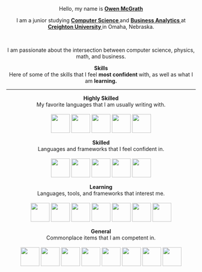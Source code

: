 <p align="center">
  Hello, my name is
  <strong>
    <a href = "https://owencmcgrath.com"> Owen McGrath </a>
  </strong>
</p>
<p align="center">
  I am a junior studying
  <strong>
    <a href="https://www.creighton.edu/academics/programs/computer-science">
      Computer Science
    </a>
  </strong>
  and
  <strong>
    <a href="https://www.creighton.edu/academics/programs/business-intelligence">
      Business Analytics
    </a>
  </strong>
  at
  <strong>
    <a href="https://www.creighton.edu/">
      Creighton University
    </a>
  </strong>
  in Omaha, Nebraska.
</p>
  <br>
  <p align = "center">I am passionate about the intersection between computer science, physics, math, and business. </p>
<p align="center">
  <strong>
    Skills
  </strong>
  <br>
  Here of some of the skills that I feel
  <strong>
    most confident
  </strong>
  with, as well as what I am
  <strong>
    learning.
  </strong>
</p>
<hr>
<p align="center">
  <strong>
    Highly Skilled
  </strong>
  <br>
  My favorite languages that I am usually writing with.
  <br>
  <br>
  <img src="https://cdn.jsdelivr.net/gh/devicons/devicon@latest/icons/java/java-original.svg"
  width="50" height="50" />
  <img src="https://cdn.jsdelivr.net/gh/devicons/devicon@latest/icons/swift/swift-original.svg"
  width="50" height="50" />
  <img src="https://cdn.jsdelivr.net/gh/devicons/devicon@latest/icons/flask/flask-original.svg"
  width="50" height="50" />
  <img src="https://cdn.jsdelivr.net/gh/devicons/devicon@latest/icons/python/python-original.svg"
  width="50" height="50" />
  <img src="https://cdn.jsdelivr.net/gh/devicons/devicon@latest/icons/mysql/mysql-original.svg"
  width="50" height="50" />
</p>
<p align="center">
  <strong>
    Skilled
  </strong>
  <br>
  Languages and frameworks that I feel confident in.
  <br>
  <br>
  <img src="https://cdn.jsdelivr.net/gh/devicons/devicon@latest/icons/javascript/javascript-original.svg"
  width="50" height="50" />
  <img src="https://cdn.jsdelivr.net/gh/devicons/devicon@latest/icons/typescript/typescript-original.svg"
  width="50" height="50" />
  <img src="https://cdn.jsdelivr.net/gh/devicons/devicon@latest/icons/react/react-original.svg"
  width="50" height="50" />
  <img src="https://cdn.jsdelivr.net/gh/devicons/devicon@latest/icons/nextjs/nextjs-original.svg"
  width="50" height="50" />
  <img src="https://cdn.jsdelivr.net/gh/devicons/devicon@latest/icons/django/django-plain.svg"
  width="50" height="50" />
</p>
<p align="center">
  <strong>
    Learning
  </strong>
  <br>
  Languages, tools, and frameworks that interest me.
  <br>
  <br>
  <img src="https://cdn.jsdelivr.net/gh/devicons/devicon@latest/icons/rust/rust-original.svg" width ="50" height="50"/>
  <img src="https://cdn.jsdelivr.net/gh/devicons/devicon@latest/icons/csharp/csharp-original.svg"
  width="50" height="50" />
  <img src="https://cdn.jsdelivr.net/gh/devicons/devicon@latest/icons/dart/dart-original.svg"
  width="50" height="50" />
  <img src="https://cdn.jsdelivr.net/gh/devicons/devicon@latest/icons/php/php-original.svg"
  width="50" height="50" />
  <img src="https://avatars.githubusercontent.com/u/30696987?s=280&v=4"
  width="50" height="50" />
  <img src="https://cdn.jsdelivr.net/gh/devicons/devicon@latest/icons/flutter/flutter-original.svg"
  width="50" height="50" />
  <img src="https://cdn.jsdelivr.net/gh/devicons/devicon@latest/icons/vercel/vercel-original.svg"
  width="50" height="50" />
</p>
<p align="center">
  <strong>
    General
  </strong>
  <br>
  Commonplace items that I am competent in.
  <br>
  <br>
  <img src="https://cdn.jsdelivr.net/gh/devicons/devicon@latest/icons/apple/apple-original.svg"
  width="50" height="50" />
  <img src="https://cdn.jsdelivr.net/gh/devicons/devicon@latest/icons/windows11/windows11-original.svg"
  width="50" height="50" />
  <img src="https://cdn.jsdelivr.net/gh/devicons/devicon@latest/icons/linux/linux-original.svg"
  width="50" height="50" />
  <img src="https://cdn.jsdelivr.net/gh/devicons/devicon@latest/icons/notion/notion-original.svg"
  width="50" height="50" />
  <img src="https://cdn.jsdelivr.net/gh/devicons/devicon@latest/icons/jira/jira-original.svg"
  width="50" height="50" />
  <img src="https://cdn.jsdelivr.net/gh/devicons/devicon@latest/icons/postman/postman-original.svg"
  width="50" height="50" />
  <img src="https://cdn.jsdelivr.net/gh/devicons/devicon@latest/icons/vscode/vscode-original.svg"
  width="50" height="50" />
  <img src="https://cdn.jsdelivr.net/gh/devicons/devicon@latest/icons/eclipse/eclipse-original.svg"
  width="50" height="50" />
</p>
